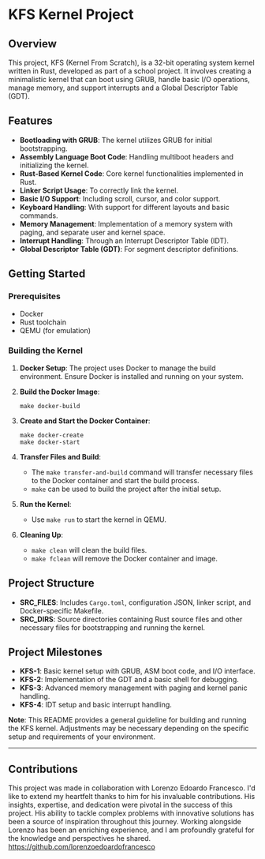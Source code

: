 # KFS Kernel Project
## Overview

This project, KFS (Kernel From Scratch), is a 32-bit operating system kernel written in Rust, developed as part of a school project. It involves creating a minimalistic kernel that can boot using GRUB, handle basic I/O operations, manage memory, and support interrupts and a Global Descriptor Table (GDT).

## Features

- **Bootloading with GRUB**: The kernel utilizes GRUB for initial bootstrapping.
- **Assembly Language Boot Code**: Handling multiboot headers and initializing the kernel.
- **Rust-Based Kernel Code**: Core kernel functionalities implemented in Rust.
- **Linker Script Usage**: To correctly link the kernel.
- **Basic I/O Support**: Including scroll, cursor, and color support.
- **Keyboard Handling**: With support for different layouts and basic commands.
- **Memory Management**: Implementation of a memory system with paging, and separate user and kernel space.
- **Interrupt Handling**: Through an Interrupt Descriptor Table (IDT).
- **Global Descriptor Table (GDT)**: For segment descriptor definitions.

## Getting Started

### Prerequisites

- Docker
- Rust toolchain
- QEMU (for emulation)

### Building the Kernel

1. **Docker Setup**: The project uses Docker to manage the build environment. Ensure Docker is installed and running on your system.

2. **Build the Docker Image**:
    ```shell
    make docker-build
    ```

3. **Create and Start the Docker Container**:
    ```shell
    make docker-create
    make docker-start
    ```

4. **Transfer Files and Build**:
    - The `make transfer-and-build` command will transfer necessary files to the Docker container and start the build process.
    - `make` can be used to build the project after the initial setup.

5. **Run the Kernel**:
    - Use `make run` to start the kernel in QEMU.

6. **Cleaning Up**:
    - `make clean` will clean the build files.
    - `make fclean` will remove the Docker container and image.

## Project Structure

- **SRC_FILES**: Includes `Cargo.toml`, configuration JSON, linker script, and Docker-specific Makefile.
- **SRC_DIRS**: Source directories containing Rust source files and other necessary files for bootstrapping and running the kernel.

## Project Milestones

- **KFS-1**: Basic kernel setup with GRUB, ASM boot code, and I/O interface.
- **KFS-2**: Implementation of the GDT and a basic shell for debugging.
- **KFS-3**: Advanced memory management with paging and kernel panic handling.
- **KFS-4**: IDT setup and basic interrupt handling.

**Note**: This README provides a general guideline for building and running the KFS kernel. Adjustments may be necessary depending on the specific setup and requirements of your environment.

---
## Contributions

This project was made in collaboration with Lorenzo Edoardo Francesco. I'd like to extend my heartfelt thanks to him for his invaluable contributions. His insights, expertise, and dedication were pivotal in the success of this project. His ability to tackle complex problems with innovative solutions has been a source of inspiration throughout this journey. Working alongside Lorenzo has been an enriching experience, and I am profoundly grateful for the knowledge and perspectives he shared. https://github.com/lorenzoedoardofrancesco
